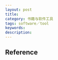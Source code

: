 ```yaml
---
layout: post
title: 
category: 书籍与软件工具
tags: software／tool
keywords: 
description: 
---
```


## Reference

